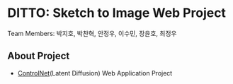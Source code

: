 # DITTO: Sketch to Image Web Project

Team Members: 박지호, 박찬혁, 안정우, 이수민, 장윤호, 최정우

## About Project

- [ControlNet](https://github.com/lllyasviel/ControlNet)(Latent Diffusion) Web Application Project
